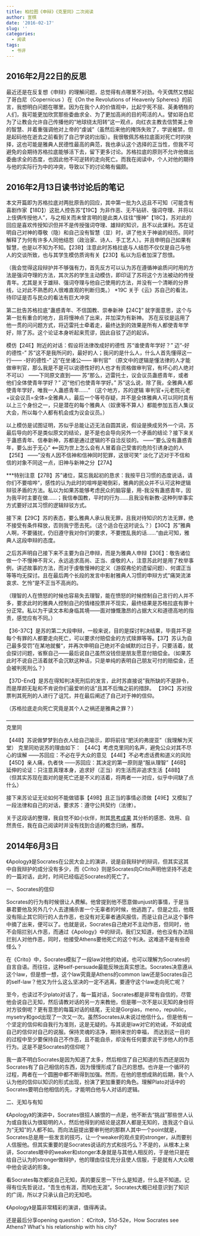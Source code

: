 ```yaml
---
title: 柏拉图《申辩》《克里同》二次阅读
author: 宣棋
date: '2016-02-17'
slug: ''
categories:
  - 阅读
tags:
  - 书评
---
```


## 2016年2月22日的反思

最近还是在反复想《申辩》的理解问题，总觉得有点哪里不对劲。今天偶然又想起了哥白尼（Copernicus ）在《On the Revolutions of Heavenly Spheres》的前言，我想明白问题在哪里。因为在我个人的价值观中，比起宁死不屈、英勇牺牲的人们，我可能更加欣赏那些委曲求全、为了更加高尚的目的苟活的人。譬如哥白尼为了让教会允许自己传播他的“地球绕太阳转”这一观点，向红衣主教去信赞美上帝的智慧、并着重强调他对上帝的“虔诚”（虽然后来他的掩饰失败了，学说被禁，但是起码他在逝去之前看到了自己学说的出版）。我很敬佩苏格拉底面对死亡时的抉择，这也可能是雅典人民德性最高的典范，我也承认这个选择的正当性，但我不可避免的会期待苏格拉底能够活下去，留下更多讨论。苏格拉底的原则不允许他做出委曲求全的态度，也因此他不可逆转的走向死亡。而我在阅读中，个人对他的期待与他的实际行为中的冲突，导致以下的讨论略有偏颇。

## 2016年2月13日读书讨论后的笔记

本文开篇即为苏格拉底对两批原告的回应，其中第一批为久远且不可知（可能含有喜剧作家【18D】）这批人控告苏“【19C】为非作恶、无不钻研、强词夺理、并将以上伎俩传授他人”，与之相关而未曾言明的是此类人往往“慢神”【18C】，苏对此的回应是喜欢传授知识但并不是传授强词夺理、雄辩的知识，且不以此谋利。苏在证明自己对神的尊敬（隐）和自己没有智慧（显）时，讲了他关于神谕的经历。同时解释了为何有许多人同他结怨（政治家、诗人、手工艺人）。并且申明自己如果有智慧，也是以不知为不知。【23B】注意此时苏格拉底与人结怨不仅仅是自己与他人的交谈所致，也与其学生模仿质询有关【23D】私以为后者加深了怨恨。

（我会觉得这段辩护并不够强有力，首先反方可以认为苏在遵循神谕质问时用的方法是强词夺理的方法，其次苏的学生主动模仿，即印证了苏将这个方法被动的传授青年。尤其是关于雄辩、强词夺理与他自己使用的方法，并没有一个清晰的分界线，让对此不熟悉的人很难直观的判断归类。）
*19C 关于《云》苏自己的看法，待印证是否与民众的看法有巨大冲突

第二批告苏格拉底“蛊惑青年、不信国教、崇奉新神【24C】”
就字面意思，这个与第一批有重合的地方，且将慢神点了出来，并加深为有新神。
苏在反驳是运用了他一贯的问问题方式，将迈雷托士牵着走，最终达到的效果是所有人都使青年学好，除了苏。这个论证本身听起来荒谬，因此自驳了迈的起诉。

模仿【24E】附近的对话：假设将法律改成好的德性
苏“谁使青年学好？”
迈“-好的德性-”
苏“这不是我所问的，最好的人；我问的是什么人，什么人首先懂得这一行—— -好的德性-”
迈“在坐诸公—— 审判官” （原文中的逻辑是懂法律的人才能做审判官，那么我是不是可以说德性好的人也才有资格做审判官，有坏心的人绝对不可以）
——下同原文直到——
苏“那么，迈雷托士，议会议员蛊惑青年，或者他们全体使青年学好？”
迈“他们也使青年学好。”
苏“这么说，除了我，全雅典人都使青年学好，唯我一人蛊惑青年……”
（这个地方，苏的逻辑 审判官+元老院元老+议会议员=全体=全雅典人，最后一个等号存疑，并不是全体雅典人可以同时具有以上三个身份之一，只是潜在的每个雅典人（奴隶等不算人）都能参加五百人集议大会，所以每个人都有机会成为议会议员。）

以上模仿是试图证明，苏似乎总能让迈无法自圆其说，假设是换成另外一个词，苏最后导向的不是类似原文的结论，是不是也会导向另外一个矛盾的结论？接下来关于蛊惑青年、信奉新神，苏都是通过逻辑的不自洽反驳的。
——”要么没有蛊惑青年，要么出于无心“ <==因为世上怎么会有人冒着自己受害的危险引诱身边的人【25E】
——”没有人因不信神和信神同时犯罪，这很可笑“ 淡化了迈对于不信和信的对象不同这一点，旧神与新神之分【27A】

***特别注意【27B】苏”诸位，莫忘我起初的恳求：我按平日习惯的态度说话，请你们不要喧哗“，感性的认为此时的喧哗是喝倒彩，雅典的民众并不认可这种逻辑辩驳矛盾的方法。私以为如果苏能够考虑民众的脑容量，用-我没有蛊惑青年，因为我平时主要在做……；我信奉国教，平时的行为……且我没有新教-这种列举事实方式要好过其习惯的逻辑辩驳方式。

接下来【29C】苏的表态，要么雅典人承认我无罪，且我对待知识的方法无罪，绝不接受有条件释放，否则我宁愿去死。（这个适合在这时说么？）【30C】苏”雅典人啊，不要骚扰，仍旧遵守我对你们的要求，不要搅乱我的话……“由此可知，雅典人这段申辩的态度。

之后苏声明自己接下来不主要为自己申辩，而是为雅典人申辩【30E】：敬告诸位做一个不慢神不背义，永远追求高尚、正当、虔敬的人，注意苏此时是用了枚举事例，讲述故事的方法，而对于虔敬慢神的定义（游叙弗伦的遗留问题）、何谓正当等等均无探讨。且在最后两个长段的发言中影射雅典人习惯的申辩方式”痛哭流涕哀求、乞怜“是不正当不高尚的。

（理智的人在愤怒的时候也容易失去理智，能在愤怒的时候控制自己言行的人并不多，要求此时的雅典人控制自己的情绪投票并不现实，最终结果是苏格拉底有罪十分正常。私以为干读文本和身临其境——面对慷慨激昂的占据大义和道德高地的指责，感觉应有不同。）

【36-37C】是苏的第二大段申辩，一般来说，目的是探讨判决结果，毕竟并不是每个有罪的人都要走向死亡，可以要求付赔偿金的方式赎罪等等。【37】苏认为自己最多受罚”在某地就餐“，并再次申明自己绝对不会缄默的过日子，只要活着，就会探讨问题，省察自己——最后说自己虽然没钱但是朋友愿意付赔偿金。（如果苏此时不说自己活着就不会沉默这种话，只是单纯的表明自己朋友可付的赔偿金，还会被判死刑么？）

【37D-End】是苏在得知判决死刑后的发言，此时苏直接说”我所缺的不是辞令，而是厚颜无耻和不肯说你们最爱听的话”且其不后悔之前的措辞。 【39C】苏对投票判其死刑的人进行了诅咒，并在最后阐述了自己对于神的信仰。

（苏格拉底走向死亡究竟是其个人之祸还是雅典之罪？）

————————————————————————————————————
克里同

【44B】苏说做梦梦到白衣人给自己喻示，即将前往“肥沃的弗提亚”（我理解为天堂）
克里同劝说苏的理由如下：
【44C】考虑克里同的名声，避免公众对其不尽心的误解
——苏回应：不必在乎大众的意见
【44E】不必考虑话费和道义的风险
【45D】亲人痛，仇者快
——苏回应：其决定的第一原则是“服从理智”【46B】
延伸的论证：只注意真理本身，追求好（正当）的生活而非追求生活【48B】
（但其实苏现在面对的是死亡还是不义的活着，将两者一一对应，似乎中间缺了点什么）

接下来苏论证无论如何不能做错事【49B】且正当的事情必须做【49E】又模拟了一段法律和自己的对话，要求苏：遵守公共契约（法律）。

关于这段话的整理，我自觉不如小伙伴，附其[思考成果](http://www.douban.com/note/539268769/) 其分析的感恩、效用、自然责任，我在自己阅读时并没有找到合适的概念归纳，推荐。

## 2014年6月3日

《Apology》是Socrates在公民大会上的演讲，说是自我辩护的辩词，但其实这其中自我辩护的成分没有多少，而《Crito》则是Socrates向Crito声明他坚持不逃走的一篇对话，此时，时间已经临近Socrates的死亡了。

一、Socrates的信仰

Socrates的行为有时候很让人费解。他曾提到他不愿意做unjust的事情，于是当暴君要他及另外几个人去逮捕杀害一个无辜者的时候，他逃跑了。但是之后，他既没有阻止其它同行的人去作恶，也没有对无辜者通风报信，而是让自己从这个事件中摘了出来，便可以了。也就是说，Socrates自己绝对不主动作恶，但同时，他不会阻拦别人作恶，而通过《Apology》中的辩词，我们又知道，他也没有办法阻拦别人对他作恶，同时，他接受Athens要他死亡的这个判决。这难道不是有些奇怪么？

在《Crito》中，Socrates模拟了一段law对他的劝诫，也可以理解为Socrates的自言自语。而往往，这种self-persuade最能反映出真实想法。Socrates决意遵从这个law，但是想一想，这个law究竟是Athens的common law还是Socrates自己的self-law？他又为什么这么坚决的一定不逃离，要遵守这个law走向死亡呢？

至今，也读过不少plato对话了，每一篇对话，Socrates都是非常有自信的，尽管他会说自己无知，然后请教对话的另一方来教他，但是哪一次不是以无知的身份将对方驳倒呢？更有意思的每篇对话的结尾，无论是Gorgias，meno，republic，mysetry和god出现了一次又一次。虽然Socrates从未说过他信什么，但是他有一个坚定的信仰和自我行为准则，这是无疑的。与其说是law对它的劝诫，不如说成自己的信仰对自己的说服。保持灵魂的洁净，期待来世的幸福， 而达到这一目的的过程中至少要保持自己不作恶，且不能自杀，却没有任何要求说干涉他人的作恶行为。这是不是Socrates的信仰呢？

我一直不明白Socrates是因为知道了太多，然后相信了自己知道的东西还是因为Socrates有了自己相信的东西，因为慢慢形成了自己的思想。也许是一个循环的过程，两者在一个圆圈中都不断得到加强。然而，在他的思想成熟的后期，我个人认为他的信仰以知识的形式出现，扮演了更加重要的角色。理解Plato对话中的Socrates要明白他相信的先，才能明白他与人对话的逻辑。

二、无知与有知

《Apology》的演讲中，Socrates很招人嫉恨的一点是，他不断去“挑战”那些世人认为或自我认为很聪明的人，然后他得到的结论是这群人都是无知的，连我这个自认为“无知”的人都不如。而向法庭提出要审判他的那群人其中一个point就是，Socrates总是用一些发言的技巧，让一个weaker的观点变的stronger，从而要别人信服他。但其实重要的是Socrates说话的方式和技巧么？不是的，从根本上来讲，Socrates眼中的weaker和stonger本身就是与其他人相反的，于是他只是在给自己认为的stronger做辩护，他的理由往往充分且使人信服，于是就有人大众眼中他会说话的形象。

看Socrates每次都说自己无知，真的要反思一下什么是知道，什么是不知道。记得有位先哲说过，“吾生也有涯，而知也无涯”。Socrates大概已经意识到了知识的广阔，所以才只承认自己的无知吧。

《Apology》是篇非常精彩的演讲，值得再读。

还是最后分享opening question：
《Crito》，51d-52e，How Socrates see Athens? What's his relationship with his city?